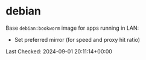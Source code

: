 # debian

Base `debian:bookworm` image for apps running in LAN:

- Set preferred mirror (for speed and proxy hit ratio)

Last Checked: 2024-09-01 20:11:14+00:00

